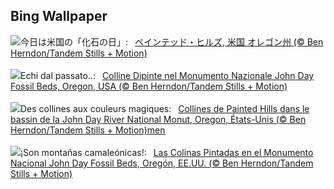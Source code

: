 ## Bing Wallpaper
![](https://www.bing.com/th?id=OHR.JohnDayFossil_JA-JP4939984855_UHD.jpg&w=1000)今日は米国の「化石の日」:&nbsp;&ensp;[ペインテッド・ヒルズ, 米国 オレゴン州 (© Ben Herndon/Tandem Stills + Motion)](https://www.bing.com/th?id=OHR.JohnDayFossil_JA-JP4939984855_UHD.jpg)
<br><br/>
![](https://www.bing.com/th?id=OHR.JohnDayFossil_IT-IT9653915961_UHD.jpg&w=1000)Echi dal passato..:&nbsp;&ensp;[Colline Dipinte nel Monumento Nazionale John Day Fossil Beds, Oregon, USA (© Ben Herndon/Tandem Stills + Motion)](https://www.bing.com/th?id=OHR.JohnDayFossil_IT-IT9653915961_UHD.jpg)
<br><br/>
![](https://www.bing.com/th?id=OHR.JohnDayFossil_FR-FR1967502436_UHD.jpg&w=1000)Des collines aux couleurs magiques:&nbsp;&ensp;[Collines de Painted Hills dans le bassin de la John Day River National Monut, Oregon, États-Unis (© Ben Herndon/Tandem Stills + Motion)men](https://www.bing.com/th?id=OHR.JohnDayFossil_FR-FR1967502436_UHD.jpg)
<br><br/>
![](https://www.bing.com/th?id=OHR.JohnDayFossil_ES-ES4395598487_UHD.jpg&w=1000)¡Son montañas camaleónicas!:&nbsp;&ensp;[Las Colinas Pintadas en el Monumento Nacional John Day Fossil Beds, Oregón, EE.UU. (© Ben Herndon/Tandem Stills + Motion)](https://www.bing.com/th?id=OHR.JohnDayFossil_ES-ES4395598487_UHD.jpg)
<br><br/>
